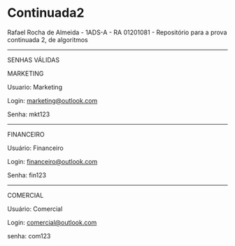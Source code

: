 # Continuada2
Rafael Rocha de Almeida - 1ADS-A -
RA 01201081 -
Repositório para a prova continuada 2, de algoritmos
__________________________________________________________________________________

SENHAS VÁLIDAS 

MARKETING

Usuario: Marketing

Login: marketing@outlook.com

Senha: mkt123
____________

FINANCEIRO

Usuário: Financeiro

Login: financeiro@outlook.com

Senha: fin123
____________

COMERCIAL 

Usuário: Comercial

Login: comercial@outlook.com

senha: com123